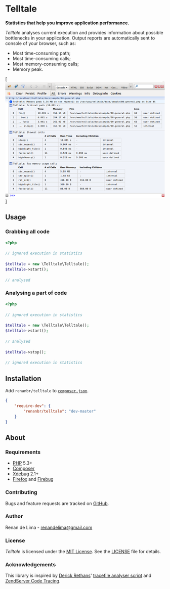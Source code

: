 # Telltale

__Statistics that help you improve application performance.__

_Telltale_ analyses current execution and provides information about possible bottlenecks in your application. Output reports are automatically sent to console of your browser, such as:

- Most time-consuming path;
- Most time-consuming calls;
- Most memory-consuming calls;
- Memory peak.

[![](https://github.com/renanbr/telltale/raw/master/docs/images/screenshot/overview.png)]

## Usage

### Grabbing all code

```php
<?php

// ignored execution in statistics

$telltale = new \Telltale\Telltale();
$telltale->start();

// analysed
```

### Analysing a part of code

```php
<?php

// ignored execution in statistics

$telltale = new \Telltale\Telltale();
$telltale->start();

// analysed

$telltale->stop();

// ignored execution in statistics
```

## Installation


Add `renanbr/telltale` to [`composer.json`](http://getcomposer.org/).

``` json
{
    "require-dev": {
        "renanbr/telltale": "dev-master"
    }
}
```

## About

### Requirements

- [PHP](http://php.net) 5.3+
- [Composer](http://getcomposer.org)
- [Xdebug](http://xdebug.org/wizard.php) 2.1+
- [Firefox](https://addons.mozilla.org/en-US/firefox/addon/firebug/) and [Firebug](https://addons.mozilla.org/en-US/firefox/addon/firephp/)

### Contributing

Bugs and feature requests are tracked on [GitHub](https://github.com/renanbr/telltale/issues).

### Author

Renan de Lima - <renandelima@gmail.com>

### License

_Telltale_ is licensed under the [MIT License](http://opensource.org/licenses/MIT). See the [LICENSE](https://github.com/renanbr/telltale/blob/master/LICENSE) file for details.

### Acknowledgements

This library is inspired by [Derick Rethans](https://github.com/derickr)' [tracefile analyser script](http://derickrethans.nl/xdebug-and-tracing-memory-usage.html) and [ZendServer Code Tracing](https://www.zend.com/en/products/server/zend-server-code-tracing).